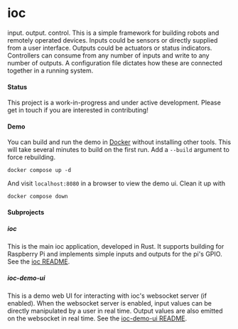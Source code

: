 # ioc
input. output. control. This is a simple framework for building robots and remotely operated devices. Inputs could be sensors or directly supplied from a user interface. Outputs could be actuators or status indicators. Controllers can consume from any number of inputs and write to any number of outputs. A configuration file dictates how these are connected together in a running system. 

#### Status
This project is a work-in-progress and under active development. Please get in touch if you are interested in contributing!

#### Demo
You can build and run the demo in [Docker](https://www.docker.com) without installing other tools. This will take several minutes to build on the first run. Add a `--build` argument to force rebuilding.
```shell
docker compose up -d
```
And visit `localhost:8080` in a browser to view the demo ui. 
Clean it up with
```shell
docker compose down
```

#### Subprojects

##### ioc
This is the main ioc application, developed in Rust. It supports building for Raspberry Pi and implements simple inputs and outputs for the pi's GPIO. See the [ioc README](ioc/README.md).

##### ioc-demo-ui
This is a demo web UI for interacting with ioc's websocket server (if enabled). When the websocket server is enabled, input values can be directly manipulated by a user in real time. Output values are also emitted on the websocket in real time. See the [ioc-demo-ui README](ioc-demo-ui/README.md).